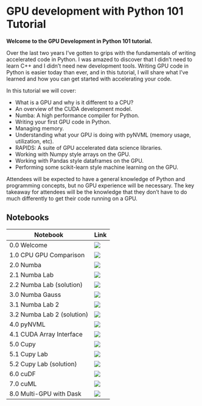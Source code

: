 # GPU development with Python 101 Tutorial

**Welcome to the GPU Development in Python 101 tutorial.**

Over the last two years I’ve gotten to grips with the fundamentals of writing accelerated code in Python. I was amazed to discover that I didn’t need to learn C++ and I didn’t need new development tools. Writing GPU code in Python is easier today than ever, and in this tutorial, I will share what I’ve learned and how you can get started with accelerating your code.

In this tutorial we will cover:
- What is a GPU and why is it different to a CPU?
- An overview of the CUDA development model.
- Numba: A high performance compiler for Python.
- Writing your first GPU code in Python.
- Managing memory.
- Understanding what your GPU is doing with pyNVML (memory usage, utilization, etc).
- RAPIDS: A suite of GPU accelerated data science libraries.
- Working with Numpy style arrays on the GPU.
- Working with Pandas style dataframes on the GPU.
- Performing some scikit-learn style machine learning on the GPU.

Attendees will be expected to have a general knowledge of Python and programming concepts, but no GPU experience will be necessary. The key takeaway for attendees will be the knowledge that they don’t have to do much differently to get their code running on a GPU.

## Notebooks

| Notebook      | Link |
| ----------- | ----------- |
| 0.0 Welcome | [![](https://colab.research.google.com/assets/colab-badge.svg)](https://colab.research.google.com/github/jacobtomlinson/gpu-python-tutorial/blob/colab/0.0%20Welcome.ipynb)|
| 1.0 CPU GPU Comparison | [![](https://colab.research.google.com/assets/colab-badge.svg)](https://colab.research.google.com/github/jacobtomlinson/gpu-python-tutorial/blob/colab/1.0%20CPU%20GPU%20Comparison.ipynb)|
| 2.0 Numba | [![](https://colab.research.google.com/assets/colab-badge.svg)](https://colab.research.google.com/github/jacobtomlinson/gpu-python-tutorial/blob/colab/2.0%20Numba.ipynb)|
| 2.1 Numba Lab | [![](https://colab.research.google.com/assets/colab-badge.svg)](https://colab.research.google.com/github/jacobtomlinson/gpu-python-tutorial/blob/colab/2.1%20Numba%20lab.ipynb)|
| 2.2 Numba Lab (solution) | [![](https://colab.research.google.com/assets/colab-badge.svg)](https://colab.research.google.com/github/jacobtomlinson/gpu-python-tutorial/blob/colab/2.2%20Numba%20lab%20(solution).ipynb)|
| 3.0 Numba Gauss | [![](https://colab.research.google.com/assets/colab-badge.svg)](https://colab.research.google.com/github/jacobtomlinson/gpu-python-tutorial/blob/colab/3.0%20Numba%20gauss.ipynb)|
| 3.1 Numba Lab 2 | [![](https://colab.research.google.com/assets/colab-badge.svg)](https://colab.research.google.com/github/jacobtomlinson/gpu-python-tutorial/blob/colab/3.1%20Numba%20lab%202.ipynb)|
| 3.2 Numba Lab 2 (solution) | [![](https://colab.research.google.com/assets/colab-badge.svg)](https://colab.research.google.com/github/jacobtomlinson/gpu-python-tutorial/blob/colab/3.2%20Numba%20lab%202%20(solution).ipynb)|
| 4.0 pyNVML | [![](https://colab.research.google.com/assets/colab-badge.svg)](https://colab.research.google.com/github/jacobtomlinson/gpu-python-tutorial/blob/colab/4.0%20pyNVML.ipynb)|
| 4.1 CUDA Array Interface | [![](https://colab.research.google.com/assets/colab-badge.svg)](https://colab.research.google.com/github/jacobtomlinson/gpu-python-tutorial/blob/colab/4.1%20CUDA%20Array%20Interface.ipynb)|
| 5.0 Cupy | [![](https://colab.research.google.com/assets/colab-badge.svg)](https://colab.research.google.com/github/jacobtomlinson/gpu-python-tutorial/blob/colab/5.0%20Cupy.ipynb)|
| 5.1 Cupy Lab | [![](https://colab.research.google.com/assets/colab-badge.svg)](https://colab.research.google.com/github/jacobtomlinson/gpu-python-tutorial/blob/colab/5.1%20Cupy%20Lab.ipynb)|
| 5.2 Cupy Lab (solution) | [![](https://colab.research.google.com/assets/colab-badge.svg)](https://colab.research.google.com/github/jacobtomlinson/gpu-python-tutorial/blob/colab/5.2%20Cupy%20Lab%20(solution).ipynb)|
| 6.0 cuDF | [![](https://colab.research.google.com/assets/colab-badge.svg)](https://colab.research.google.com/github/jacobtomlinson/gpu-python-tutorial/blob/colab/6.0%20cuDF.ipynb)|
| 7.0 cuML | [![](https://colab.research.google.com/assets/colab-badge.svg)](https://colab.research.google.com/github/jacobtomlinson/gpu-python-tutorial/blob/colab/7.0%20cuML.ipynb)|
| 8.0 Multi-GPU with Dask | [![](https://colab.research.google.com/assets/colab-badge.svg)](https://colab.research.google.com/github/jacobtomlinson/gpu-python-tutorial/blob/colab/8.0%20Multi-GPU%20with%20Dask.ipynb)|
